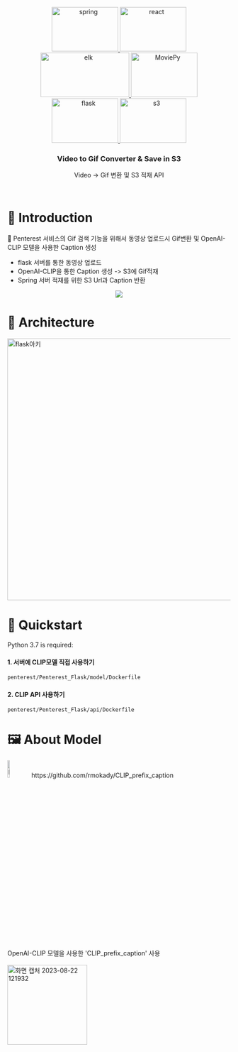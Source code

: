 <br />
<div align="center">
  <a href="https://zenml.io">
    <img alt="spring" src="https://github.com/hufs0529/penterest/assets/81501114/7d3522e9-9e2a-4bbf-b06b-6748f23a84c6" alt="Logo" width="150" height="100">
    <img alt="react" src="https://github.com/hufs0529/penterest/assets/81501114/5097de8f-df6a-46fa-8de4-85155d0955ff" alt="Logo" width="150" height="100">
    <img alt="elk" src="https://github.com/hufs0529/penterest/assets/81501114/54c93a7c-211c-4f4f-ac35-9cb993d2c38a" alt="Logo" width="200" height="100">
    <img alt="MoviePy" src="https://github.com/hufs0529/penterest/assets/81501114/da23f839-7e6a-4103-816c-dc34d4b9d0b2" alt="Logo" width="150" height="100">
    <img alt="flask" src="https://github.com/hufs0529/penterest/assets/81501114/12d4d126-20bb-4503-8450-d085750c8ae0" alt="Logo" width="150" height="100">
    <img alt="s3" src="https://github.com/hufs0529/penterest/assets/81501114/9bdbe708-6664-4a31-897f-921fd73e542f" alt="Logo" width="150" height="100">
  </a>

<h3 align="center">Video to Gif Converter & Save in S3</h3>

  <p align="center">
    Video -> Gif 변환 및 S3 적재 API
    <br />
  </p>
</div>



<br />

# 🤖 Introduction

🤹 Penterest 서비스의 Gif 검색 기능을 위해서 동영상 업로드시 Gif변환 및 OpenAI-CLIP 모델을 사용한 Caption 생성
-  flask 서버를 통한 동영상 업로드
-  OpenAI-CLIP을 통한 Caption 생성 -> S3에 Gif적재
-  Spring 서버 적재를 위한 S3 Url과 Caption 반환

<div align="center">
    <img src="docs/book/.gitbook/assets/stack.gif">
</div>

# 🔋 Architecture
<img width="590" alt="flask아키" src="https://github.com/hufs0529/penterest/assets/81501114/4c7ab6fb-3d91-4e29-83a3-4be322c59ea2">




# 🤸 Quickstart

Python 3.7 is required:

#### 1. 서버에 CLIP모델 직접 사용하기 
```bash
penterest/Penterest_Flask/model/Dockerfile
```
#### 2. CLIP API 사용하기
```bash
penterest/Penterest_Flask/api/Dockerfile
```

# 🖼️ About Model
<div>
  <img src="https://github.com/hufs0529/penterest/assets/81501114/b736a7f4-43ca-47cb-ba82-14aea7a6f897" width="10%" height="10%" title="px(픽셀) 크기 설정" alt="RubberDuck"></img>
https://github.com/rmokady/CLIP_prefix_caption
</div>
</br>
</br>
OpenAI-CLIP 모델을 사용한 'CLIP_prefix_caption' 사용
</br>
</br>
<div>
<img width="180" alt="화면 캡처 2023-08-22 121932" src="https://github.com/hufs0529/penterest/assets/81501114/0cd9a49c-825d-40a9-aa1b-6e1049357718">
</div>


# 
